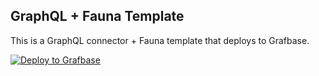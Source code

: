 ## GraphQL + Fauna Template

This is a GraphQL connector + Fauna template that deploys to Grafbase.

[![Deploy to Grafbase](https://grafbase.com/button)](https://grafbase.com/new/configure?template=Fauna&source=https%3A%2F%2Fgithub.com%2Fgrafbase%2Fgrafbase%2Ftree%2Fmain%2Ftemplates%2Fgraphql-fauna)
